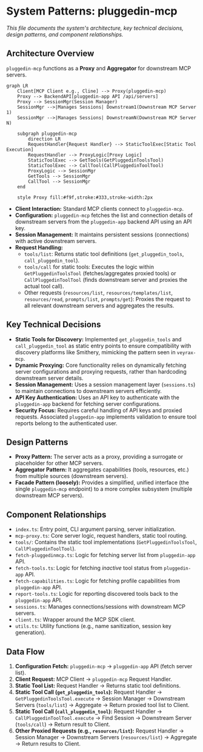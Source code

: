 # System Patterns: pluggedin-mcp

*This file documents the system's architecture, key technical decisions, design patterns, and component relationships.*

## Architecture Overview

`pluggedin-mcp` functions as a **Proxy** and **Aggregator** for downstream MCP servers.

```mermaid
graph LR
    Client[MCP Client e.g., Cline] --> Proxy(pluggedin-mcp)
    Proxy --> BackendAPI[pluggedin-app API /api/servers]
    Proxy --> SessionMgr(Session Manager)
    SessionMgr -->|Manages Sessions| Downstream1(Downstream MCP Server 1)
    SessionMgr -->|Manages Sessions| DownstreamN(Downstream MCP Server N)

    subgraph pluggedin-mcp
        direction LR
        RequestHandler{Request Handler} --> StaticToolExec[Static Tool Execution]
        RequestHandler --> ProxyLogic[Proxy Logic]
        StaticToolExec --> GetTools(GetPluggedinToolsTool)
        StaticToolExec --> CallTool(CallPluggedinToolTool)
        ProxyLogic --> SessionMgr
        GetTools --> SessionMgr
        CallTool --> SessionMgr
    end

    style Proxy fill:#f9f,stroke:#333,stroke-width:2px
```

*   **Client Interaction:** Standard MCP clients connect to `pluggedin-mcp`.
*   **Configuration:** `pluggedin-mcp` fetches the list and connection details of downstream servers from the `pluggedin-app` backend API using an API key.
*   **Session Management:** It maintains persistent sessions (connections) with active downstream servers.
*   **Request Handling:**
    *   `tools/list`: Returns static tool definitions (`get_pluggedin_tools`, `call_pluggedin_tool`).
    *   `tools/call` for static tools: Executes the logic within `GetPluggedinToolsTool` (fetches/aggregates proxied tools) or `CallPluggedinToolTool` (finds downstream server and proxies the actual tool call).
    *   Other requests (`resources/list`, `resources/templates/list`, `resources/read`, `prompts/list`, `prompts/get`): Proxies the request to all relevant downstream servers and aggregates the results.

## Key Technical Decisions

*   **Static Tools for Discovery:** Implemented `get_pluggedin_tools` and `call_pluggedin_tool` as static entry points to ensure compatibility with discovery platforms like Smithery, mimicking the pattern seen in `veyrax-mcp`.
*   **Dynamic Proxying:** Core functionality relies on dynamically fetching server configurations and proxying requests, rather than hardcoding downstream server details.
*   **Session Management:** Uses a session management layer (`sessions.ts`) to maintain connections to downstream servers efficiently.
*   **API Key Authentication:** Uses an API key to authenticate with the `pluggedin-app` backend for fetching server configurations.
*   **Security Focus:** Requires careful handling of API keys and proxied requests. Associated `pluggedin-app` implements validation to ensure tool reports belong to the authenticated user.

## Design Patterns

*   **Proxy Pattern:** The server acts as a proxy, providing a surrogate or placeholder for other MCP servers.
*   **Aggregator Pattern:** It aggregates capabilities (tools, resources, etc.) from multiple sources (downstream servers).
*   **Facade Pattern (loosely):** Provides a simplified, unified interface (the single `pluggedin-mcp` endpoint) to a more complex subsystem (multiple downstream MCP servers).

## Component Relationships

*   `index.ts`: Entry point, CLI argument parsing, server initialization.
*   `mcp-proxy.ts`: Core server logic, request handlers, static tool routing.
*   `tools/`: Contains the static tool implementations (`GetPluggedinToolsTool`, `CallPluggedinToolTool`).
*   `fetch-pluggedinmcp.ts`: Logic for fetching server list from `pluggedin-app` API.
*   `fetch-tools.ts`: Logic for fetching *inactive* tool status from `pluggedin-app` API.
*   `fetch-capabilities.ts`: Logic for fetching profile capabilities from `pluggedin-app` API.
*   `report-tools.ts`: Logic for reporting discovered tools back to the `pluggedin-app` API.
*   `sessions.ts`: Manages connections/sessions with downstream MCP servers.
*   `client.ts`: Wrapper around the MCP SDK client.
*   `utils.ts`: Utility functions (e.g., name sanitization, session key generation).

## Data Flow

1.  **Configuration Fetch:** `pluggedin-mcp` -> `pluggedin-app` API (fetch server list).
2.  **Client Request:** MCP Client -> `pluggedin-mcp` Request Handler.
3.  **Static Tool List:** Request Handler -> Returns static tool definitions.
4.  **Static Tool Call (`get_pluggedin_tools`):** Request Handler -> `GetPluggedinToolsTool.execute` -> Session Manager -> Downstream Servers (`tools/list`) -> Aggregate -> Return proxied tool list to Client.
5.  **Static Tool Call (`call_pluggedin_tool`):** Request Handler -> `CallPluggedinToolTool.execute` -> Find Session -> Downstream Server (`tools/call`) -> Return result to Client.
6.  **Other Proxied Requests (e.g., `resources/list`):** Request Handler -> Session Manager -> Downstream Servers (`resources/list`) -> Aggregate -> Return results to Client.
